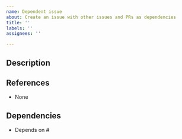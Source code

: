 ```yaml
---
name: Dependent issue
about: Create an issue with other issues and PRs as dependencies
title: ''
labels: ''
assignees: ''

---
```


## Description


## References
- None

## Dependencies
- Depends on #
